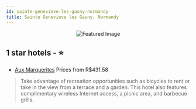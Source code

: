 ```yaml
---
id: sainte-genevieve-les-gasny-normandy
title: Sainte Genevieve les Gasny, Normandy
---
```


<center><img src="https://i.travelapi.com/hotels/12000000/11150000/11145800/11145782/8ac422bd_b.jpg" alt="Featured Image" /></center>


##  1 star hotels - ⭐️

-    [Aux Marguerites](https://us.hurb.com/hotels/sainte-genevieve-les-gasny/aux-marguerites-JNP-JP135174?cmp=18055) Prices from R$431.58
   > Take advantage of recreation opportunities such as bicycles to rent or take in the view from a terrace and a garden. This hotel also features complimentary wireless Internet access, a picnic area, and barbecue grills.
